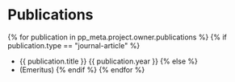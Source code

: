 # Publications

{% for publication in pp_meta.project.owner.publications %}
{% if publication.type == "journal-article" %}
* {{ publication.title }} {{ publication.year }}
{% else %}
* (Emeritus)
{% endif %}
{% endfor %}
